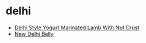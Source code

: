 # delhi

 * [Delhi Style Yogurt Marinated Lamb With Nut Crust](../index/d/delhi-style-yogurt-marinated-lamb-with-nut-crust-240113.json)
 * [New Delhi Belly](../index/n/new-delhi-belly-51187810.json)
